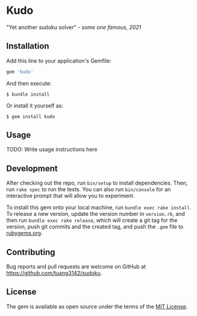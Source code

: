 # Kudo

"Yet another sudoku solver" - *some one famous, 2021*

## Installation

Add this line to your application's Gemfile:

```ruby
gem 'kudo'
```

And then execute:

    $ bundle install

Or install it yourself as:

    $ gem install kudo

## Usage

TODO: Write usage instructions here

## Development

After checking out the repo, run `bin/setup` to install dependencies. Then, run `rake spec` to run the tests. You can also run `bin/console` for an interactive prompt that will allow you to experiment.

To install this gem onto your local machine, run `bundle exec rake install`. To release a new version, update the version number in `version.rb`, and then run `bundle exec rake release`, which will create a git tag for the version, push git commits and the created tag, and push the `.gem` file to [rubygems.org](https://rubygems.org).

## Contributing

Bug reports and pull requests are welcome on GitHub at https://github.com/tuang3142/sudoku.

## License

The gem is available as open source under the terms of the [MIT License](https://opensource.org/licenses/MIT).
